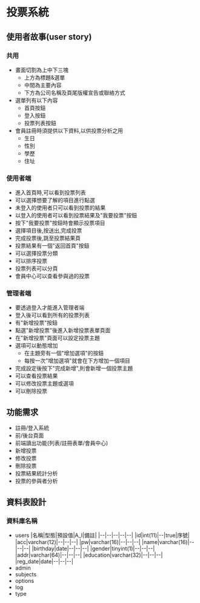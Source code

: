 # 投票系統

## 使用者故事(user story)

### 共用
* 畫面切割為上中下三塊
  * 上方為標題&選單
  * 中間為主要內容
  * 下方為公司名稱及頁尾版權宣告或聯絡方式
* 選單列有以下內容
  * 首頁按鈕
  * 登入按鈕
  * 投票列表按鈕
* 會員註冊時須提供以下資料,以供投票分析之用
  * 生日
  * 性別  
  * 學歷
  * 住址

### 使用者端
* 進入首頁時,可以看到投票列表
* 可以選擇想要了解的項目進行點選
* 未登入的使用者只可以看到投票的結果
* 以登入的使用者可以看到投票結果及"我要投票"按鈕
* 按下"我要投票"按鈕時會顯示投票項目
* 選擇項目後,按送出,完成投票
* 完成投票後,跳至投票結果頁
* 投票結果有一個"返回首頁"按鈕
* 可以選擇投票分類
* 可以排序投票
* 投票列表可以分頁
* 會員中心可以查看參與過的投票


### 管理者端
* 要透過登入才能進入管理者端
* 登入後可以看到所有的投票列表
* 有"新增投票"按鈕
* 點選"新增投票"後進入新增投票表單頁面
* 在"新增投票"頁面可以設定投票主題
* 選項可以動態增加
  * 在主題旁有一個"增加選項"的按鈕
  * 每按一次"增加選項"就會在下方增加一個項目
* 完成設定後按下"完成新增",則會新增一個投票主題
* 可以查看投票結果
* 可以修改投票主題或選項
* 可以刪除投票

## 功能需求
* 註冊/登入系統
* 前/後台頁面
* 前端讀出功能(列表/註冊表單/會員中心)
* 新增投票
* 修改投票
* 刪除投票
* 投票結果統計分析
* 投票的參與者分析

## 資料表設計
### 資料庫名稱
* users
    |名稱|型態|預設值|A_I|備註|
    |--|--|--|--|--|
    |id|int(11)|--|true|序號|
    |acc|varchar(12)|--|--|--|
    |pw|varchar(16)|--|--|--|
    |name|varchar(16)|--|--|--|
    |birthday|date|--|--|--|
    |gender|tinyint(1)|--|--|--|
    |addr|varchar(64)|--|--|--|
    |education|varchar(32)|--|--|--|
    |reg_date|date|--|--|--|
* admin
* subjects
* options
* log
* type

